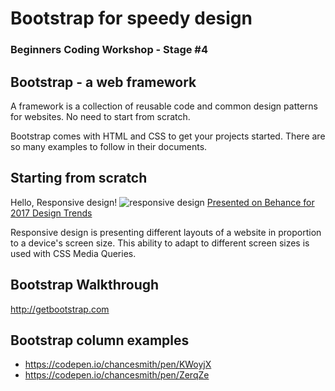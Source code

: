 # Bootstrap for speedy design
### Beginners Coding Workshop - Stage #4

## Bootstrap - a web framework
A framework is a collection of reusable code and common design patterns for websites. No need to start from scratch.

Bootstrap comes with HTML and CSS to get your projects started. There are so many examples to follow in their documents.

## Starting from scratch
Hello, Responsive design!
![responsive design](https://mir-s3-cdn-cf.behance.net/project_modules/max_1200/e8f2a947810259.588a1ff409751.gif)
[Presented on Behance for 2017 Design Trends](https://www.behance.net/gallery/47810259/2017-Design-Trends-Guide)

Responsive design is presenting different layouts of a website in proportion to a device's screen size. This ability to adapt to different screen sizes is used with CSS Media Queries.

## Bootstrap Walkthrough
http://getbootstrap.com

## Bootstrap column examples
* https://codepen.io/chancesmith/pen/KWoyjX
* https://codepen.io/chancesmith/pen/ZerqZe